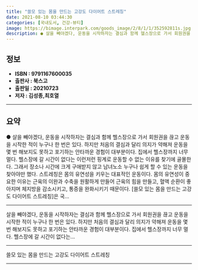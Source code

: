 ```yaml
---
title: "쓸모 있는 몸을 만드는 고강도 다이어트 스트레칭"
date: 2021-08-10 03:44:30
categories: [국내도서, 건강-뷰티]
image: https://bimage.interpark.com/goods_image/2/8/1/1/352592811s.jpg
description: ● 살을 빼야겠다, 운동을 시작하자는 결심과 함께 헬스장으로 가서 회원권을 끊고 운동을 시작한 적이 누구나 한 번은 있다. 하지만 처음의 결심과 달리 의지가 약해져 운동을 몇 번 해보지도 못하고 포기하는 안타까운 경험이 대부분이다. 집에서 헬스장까지 너무 멀다. 헬스장에 갈 시간이 없
---
```


## **정보**

- **ISBN : 9791167600035**
- **출판사 : 북스고**
- **출판일 : 20210723**
- **저자 : 김성종,최호열**

------



## **요약**

●  살을 빼야겠다, 운동을 시작하자는 결심과 함께 헬스장으로 가서 회원권을 끊고 운동을 시작한 적이 누구나 한 번은 있다. 하지만 처음의 결심과 달리 의지가 약해져 운동을 몇 번 해보지도 못하고 포기하는 안타까운 경험이 대부분이다. 집에서 헬스장까지 너무 멀다. 헬스장에 갈 시간이 없다는 이런저런 핑계로 운동할 수 없는 이유를 찾기에 골몰한다. 그래서 장소나 시간에 크게 구애받지 않고 남녀노소 누구나 쉽게 할 수 있는 운동을 찾아야만 했다. 스트레칭은 몸의 유연성을 키우는 대표적인 운동이다. 몸의 유연성이 중요한 이유는 근육의 이완과 수축을 원활하게 만들어 근육의 힘을 만들고, 혈액 순환이 좋아지며 체지방을 감소시키고, 통증을 완화시키기 때문이다. [쓸모 있는 몸을 만드는 고강도 다이어트 스트레칭]은 국...

------

살을 빼야겠다, 운동을 시작하자는 결심과 함께 헬스장으로 가서 회원권을 끊고 운동을 시작한 적이 누구나 한 번은 있다. 하지만 처음의 결심과 달리 의지가 약해져 운동을 몇 번 해보지도 못하고 포기하는 안타까운 경험이 대부분이다. 집에서 헬스장까지 너무 멀다. 헬스장에 갈 시간이 없다는... 

------


쓸모 있는 몸을 만드는 고강도 다이어트 스트레칭 

------


